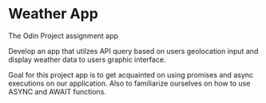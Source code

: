 # Weather App

The Odin Project assignment app

Develop an app that utilzes API query based on users geolocation input
and display weather data to users graphic interface.

Goal for this project app is to get acquainted on using promises and async executions
on our application. Also to familiarize ourselves on how to use ASYNC and AWAIT functions.
